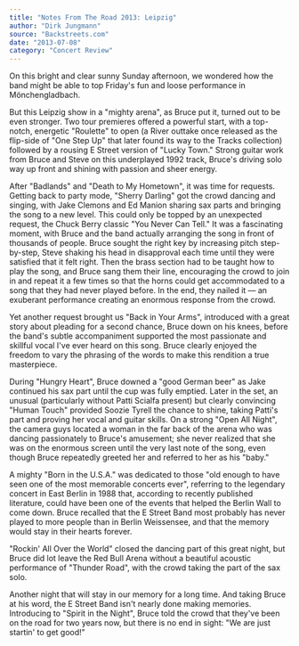 ```yaml
---
title: "Notes From The Road 2013: Leipzig"
author: "Dirk Jungmann"
source: "Backstreets.com"
date: "2013-07-08"
category: "Concert Review"
---
```


On this bright and clear sunny Sunday afternoon, we wondered how the band might be able to top Friday's fun and loose performance in Mönchengladbach.

But this Leipzig show in a "mighty arena", as Bruce put it, turned out to be even stronger. Two tour premieres offered a powerful start, with a top-notch, energetic "Roulette" to open (a River outtake once released as the flip-side of "One Step Up" that later found its way to the Tracks collection) followed by a rousing E Street version of "Lucky Town." Strong guitar work from Bruce and Steve on this underplayed 1992 track, Bruce's driving solo way up front and shining with passion and sheer energy.

After "Badlands" and "Death to My Hometown", it was time for requests. Getting back to party mode, "Sherry Darling" got the crowd dancing and singing, with Jake Clemons and Ed Manion sharing sax parts and bringing the song to a new level. This could only be topped by an unexpected request, the Chuck Berry classic "You Never Can Tell." It was a fascinating moment, with Bruce and the band actually arranging the song in front of thousands of people. Bruce sought the right key by increasing pitch step-by-step, Steve shaking his head in disapproval each time until they were satisfied that it felt right. Then the brass section had to be taught how to play the song, and Bruce sang them their line, encouraging the crowd to join in and repeat it a few times so that the horns could get accommodated to a song that they had never played before. In the end, they nailed it — an exuberant performance creating an enormous response from the crowd.

Yet another request brought us "Back in Your Arms", introduced with a great story about pleading for a second chance, Bruce down on his knees, before the band's subtle accompaniment supported the most passionate and skillful vocal I've ever heard on this song. Bruce clearly enjoyed the freedom to vary the phrasing of the words to make this rendition a true masterpiece.

During "Hungry Heart", Bruce downed a "good German beer" as Jake continued his sax part until the cup was fully emptied. Later in the set, an unusual (particularly without Patti Scialfa present) but clearly convincing "Human Touch" provided Soozie Tyrell the chance to shine, taking Patti's part and proving her vocal and guitar skills. On a strong "Open All Night", the camera guys located a woman in the far back of the arena who was dancing passionately to Bruce's amusement; she never realized that she was on the enormous screen until the very last note of the song, even though Bruce repeatedly greeted her and referred to her as his "baby."

A mighty "Born in the U.S.A." was dedicated to those "old enough to have seen one of the most memorable concerts ever", referring to the legendary concert in East Berlin in 1988 that, according to recently published literature, could have been one of the events that helped the Berlin Wall to come down. Bruce recalled that the E Street Band most probably has never played to more people than in Berlin Weissensee, and that the memory would stay in their hearts forever.

"Rockin' All Over the World" closed the dancing part of this great night, but Bruce did lot leave the Red Bull Arena without a beautiful acoustic performance of "Thunder Road", with the crowd taking the part of the sax solo.

Another night that will stay in our memory for a long time. And taking Bruce at his word, the E Street Band isn't nearly done making memories. Introducing to "Spirit in the Night", Bruce told the crowd that they've been on the road for two years now, but there is no end in sight: "We are just startin' to get good!"
